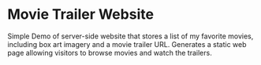 # Movie Trailer Website
Simple Demo of server-side website that stores a list of my favorite movies, including box art imagery and a movie trailer URL. Generates a static web page allowing visitors to browse movies and watch the trailers. 


